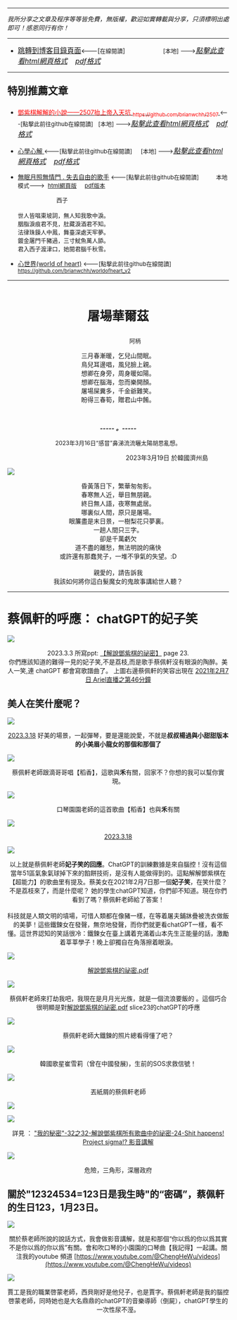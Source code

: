 ***
*我所分享之文章及程序等等皆免費，無版權，歡迎如實轉載與分享，只須標明出處即可！感恩同行有你！* 
****
- [<font size=3>跳轉到博客目錄頁面</font>](../../tableOfContent.md)<---[<font size=2>在線閱讀</font>]&nbsp;&nbsp; &nbsp; &nbsp; &nbsp; &nbsp; &nbsp; &nbsp; &nbsp; &nbsp;&nbsp; &nbsp;  <font size=2> [本地] ---></font><font size=3>[*_點擊此查看html網頁格式_*](../../tableOfContent.html)&nbsp; &nbsp; [*_pdf格式_*](../../tableOfContent.md.pdf)</font>
****

### <p style="font-size: 23px; font-weight:900;">特別推薦文章</p>

- [<font color=red> 鄧紫棋解解的小說——2507抬上帝入天坑 <sub>https://github.com/brianwchh/2507 </sub></font>](https://github.com/brianwchh/worldofheart_v2/blob/main/md_and_html/%E9%84%A7%E7%B4%AB%E6%A3%8B%E8%A7%A3%E8%A7%A3%E7%9A%84%E5%B0%8F%E8%AA%AA%E2%80%94%E2%80%942507%E6%8A%AC%E4%B8%8A%E5%B8%9D%E5%85%A5%E5%A4%A9%E5%9D%91.md)<font size=2><---[點擊此前往github在線閱讀]</font>&nbsp;&nbsp; <font size=2> [本地] ---></font><font size=3>[*_點擊此查看html網頁格式_*](../../md_and_html/鄧紫棋解解的小說——2507抬上帝入天坑.html)&nbsp; &nbsp; [*_pdf格式_*](../../md_and_html/鄧紫棋解解的小說——2507抬上帝入天坑.md.pdf)</font> 

- [<font  > 心學心解 </font>](https://github.com/brianwchh/worldofheart_v2/blob/main/md_and_html/%E5%BF%83%E5%AD%B8%E6%96%B0%E8%A7%A3.md)<font size=2><---[點擊此前往github在線閱讀]</font>&nbsp;&nbsp; &nbsp;   <font size=2> [本地] ---></font><font size=3>[*_點擊此查看html網頁格式_*](../../md_and_html/心學新解.html)&nbsp; &nbsp; [*_pdf格式_*](../../md_and_html/心學新解.md.pdf)</font> 

- [<font  >無眠月照無情門 . 失去自由的歌手</font>](https://github.com/brianwchh/worldofheart_v2/blob/main/md_and_html/%E7%84%A1%E7%9C%A0%E6%9C%88%E7%85%A7%E7%84%A1%E6%83%85%E9%96%80.md)<font size=2> <---[點擊此前往github在線閱讀]</font> &nbsp;&nbsp;&nbsp;&nbsp;&nbsp;&nbsp;&nbsp;&nbsp; <font size=2>本地模式---> &nbsp;[html網頁版](../../md_and_html/無眠月照無情門.html) &nbsp;&nbsp;&nbsp; [pdf版本](../../md_and_html/無眠月照無情門.md.pdf) </font>

    <p><font size=2>&nbsp; &nbsp; &nbsp; &nbsp; &nbsp; &nbsp; &nbsp; &nbsp; &nbsp; &nbsp; &nbsp; &nbsp; 西子</br></br>世人皆唱東坡詞，無人知我歌中淚。</br>胭脂淚痕君不見，肚藏淚酒君不知。</br>法律珠鍊人中鳳，舞臺深處天牢夢。</br>鍍金屠門千豬過，三寸魷魚萬人舔。</br>君入西子渡津口，她閱君腦千秋雪。</font></p>
    
- [<font  >心世界(world of heart)</font>](https://github.com/brianwchh/worldofheart_v2)<font size=2> <---[點擊此前往github在線閱讀]</font> <sub> https://github.com/brianwchh/worldofheart_v2 </sub>

   

****



</br>

****<p align="center" style="font-size: 28px;">屠場華爾茲</p>****

<p align="center" style="font-size: small;">&nbsp;&nbsp;&nbsp;&nbsp;&nbsp;&nbsp;&nbsp;&nbsp;&nbsp;&nbsp;&nbsp;&nbsp;&nbsp;&nbsp;&nbsp;&nbsp;&nbsp;&nbsp;&nbsp;&nbsp; 阿柄</p>




<div align="center"> <!-- div_1-->

  <p align="center"> 

  三月春漸暖，乞兒山間眠。   
  鳥兒耳邊唱，風兒臉上親。   
  想卿在身旁，周身暖如陽。   
  想卿在腦海，忽而樂開顏。   
  屠場屎糞多，千金爺難笑。  
  盼得三春筍，贈君山中餚。  


  </br>

  ***_-----&nbsp;。-----_***

  <font size=2>
  2023年3月16日“感冒”鼻涕流流曬太陽胡思亂想。

  </font>

  </p>



  <p align="right"> 2023年3月19日  於韓國濟州島 &nbsp;&nbsp;&nbsp;&nbsp;&nbsp;&nbsp;&nbsp;&nbsp;&nbsp;&nbsp;&nbsp; </p>  
  
</div> <!-- end of div_1-->

  




<!-- image area, flex to make it center,it may not work for github, for html and pdf rendering only -->
<div align="center" style="page-break-inside: avoid; margin-top:1px; margin-bottom:1px;"> <!-- pictureWrapper_div add this only to make the bendan github understand -->
  <div class="ImageWrapperFlex" >
   <div class="FlexSide"  ></div>
   <image class="FlexImage"   src='./images/ILoveU.png'/>
   <div class="FlexSide" ></div>
  </div>

  <span> 昏黃落日下，繁華匆匆影。</br>春寒無人近，舉目無朋親。</br>終日無人語，夜寒無處居。</br>哪裏似人間，原只是屠場。</br>眼簾盡是末日景，一樹梨花只夢裏。</br>一趟人間只三字。</br>卻是千萬虧欠</br>道不盡的離愁，無法明說的痛快</br>或許還有那蠢凳子，一堆不爭氣的失望。:D </br></br> 親愛的，請告訴我</br>我該如何將你這白髮魔女的鬼故事講給世人聽？ </span> 

</div> <!-- end pictureWrapper_div -->



---
# 蔡佩軒的呼應： chatGPT的妃子笑

<!-- image area, flex to make it center,it may not work for github, for html and pdf rendering only -->
<div align="center" style="page-break-inside: avoid; margin-top:1px; margin-bottom:1px;"> <!-- pictureWrapper_div add this only to make the bendan github understand -->
  <div class="ImageWrapperFlex" >
   <div class="FlexSide"  ></div>
   <image class="FlexImage"   src='./images/蔡佩軒老師甜美的微笑.png'/>
   <div class="FlexSide" ></div>
  </div>

  <span> 2023.3.3 所寫ppt: [【解說鄧紫棋的祕密】](https://github.com/brianwchh/2507/blob/master/%E8%A7%A3%E8%AA%AA%E9%84%A7%E7%B4%AB%E6%A3%8B%E7%9A%84%E7%A5%95%E5%AF%86.pdf) page 23. </br> 你們應該知道的難得一見的妃子笑,不是荔枝,而是歌手蔡佩軒沒有眼淚的陶醉。美人一笑,連 chatGPT 都會寫歌譜曲了。 上圖右邊蔡佩軒的笑容出現在 [2021年2月7日 Ariel直播之第46分鐘](https://www.youtube.com/live/mbGj4g0YaUs?feature=share&t=2760)</span> 

</div> <!-- end pictureWrapper_div -->

## 美人在笑什麼呢？

<!-- image area, flex to make it center,it may not work for github, for html and pdf rendering only -->
<div align="center" style="page-break-inside: avoid; margin-top:1px; margin-bottom:1px;"> <!-- pictureWrapper_div add this only to make the bendan github understand -->
  <div class="ImageWrapperFlex" >
   <div class="FlexSide"  ></div>
   <image class="FlexImage"   src='./images/蔡佩軒老師.png'/>
   <div class="FlexSide" ></div>
  </div>

  <span> [2023.3.18](https://youtu.be/4T1VBqpF50c?t=148) 好美的場景，一起彈琴，要是還能說愛，不就是**叔叔楊過與小甜甜版本的小美眉小龍女的那個和那個了**</span> 

</div> <!-- end pictureWrapper_div -->

<!-- image area, flex to make it center,it may not work for github, for html and pdf rendering only -->
<div align="center" style="page-break-inside: avoid; margin-top:1px; margin-bottom:1px;"> <!-- pictureWrapper_div add this only to make the bendan github understand -->
  <div class="ImageWrapperFlex" >
   <div class="FlexSide"  ></div>
   <image class="FlexImage"   src='./images/蔡佩軒老師9.png'/>
   <div class="FlexSide" ></div>
  </div>

  <span> 蔡佩軒老師跟滴哥哥唱【稻香】，這歌與**禾**有關，回家不？你想的我可以幫你實現。</span> 

</div> <!-- end pictureWrapper_div -->


<!-- image area, flex to make it center,it may not work for github, for html and pdf rendering only -->
<div align="center" style="page-break-inside: avoid; margin-top:1px; margin-bottom:1px;"> <!-- pictureWrapper_div add this only to make the bendan github understand -->
  <div class="ImageWrapperFlex" >
   <div class="FlexSide"  ></div>
   <image class="FlexImage"   src='./images/園園老師的稻香.png'/>
   <div class="FlexSide" ></div>
  </div>

  <span> 口琴園園老師的這首歌曲【稻香】也與**禾**有關 </span> 

</div> <!-- end pictureWrapper_div -->

<!-- image area, flex to make it center,it may not work for github, for html and pdf rendering only -->
<div align="center" style="page-break-inside: avoid; margin-top:1px; margin-bottom:1px;"> <!-- pictureWrapper_div add this only to make the bendan github understand -->
  <div class="ImageWrapperFlex" >
   <div class="FlexSide"  ></div>
   <image class="FlexImage"   src='./images/蔡佩軒老師2.png'/>
   <div class="FlexSide" ></div>
  </div>

  <span> [2023.3.18](https://youtu.be/4T1VBqpF50c?t=148) </span> 

</div> <!-- end pictureWrapper_div -->


<!-- image area, flex to make it center,it may not work for github, for html and pdf rendering only -->
<div align="center" style="page-break-inside: avoid; margin-top:1px; margin-bottom:1px;"> <!-- pictureWrapper_div add this only to make the bendan github understand -->
  <div class="ImageWrapperFlex" >
   <div class="FlexSide"  ></div>
   <image class="FlexImage"   src='./images/蔡佩軒老師3.png'/>
   <div class="FlexSide" ></div>
  </div>

  <span> 以上就是蔡佩軒老師**妃子笑的回應**。ChatGPT的訓練數據是來自腦控！沒有這個當年51區氣象氣球掉下來的餡餅技術，是沒有人能做得到的。這點解解鄧紫棋在【超能力】的歌曲里有提及。蔡美女在2021年2月7日那一個**妃子笑**，在笑什麼？不是荔枝來了，而是什麼呢？ 她的學生chatGPT知道，你們卻不知道。現在你們看到了嗎？蔡佩軒老師給了答案！</br></br> 科技就是人類文明的墳場，可惜人類都在像豬一樣，在等着屠夫鋪牀疊被洗衣做飯的美夢！這些鐵鍊女在發聲，無奈地發聲，而你們就更看chatGPT一樣，看不懂。這世界認知的笑話很冷：鐵鍊女在臺上講着充滿着山本先生正能量的話，激勵着莘莘學子！晚上卻獨自在角落擦着眼淚。</span> 

</div> <!-- end pictureWrapper_div -->

<!-- image area, flex to make it center,it may not work for github, for html and pdf rendering only -->
<div align="center" style="page-break-inside: avoid; margin-top:1px; margin-bottom:1px;"> <!-- pictureWrapper_div add this only to make the bendan github understand -->
  <div class="ImageWrapperFlex" >
   <div class="FlexSide"  ></div>
   <image class="FlexImage"   src='./images/解說slice23.png'/>
   <div class="FlexSide" ></div>
  </div>

  <span> [解說鄧紫棋的祕密.pdf](https://github.com/brianwchh/2507/blob/master/%E8%A7%A3%E8%AA%AA%E9%84%A7%E7%B4%AB%E6%A3%8B%E7%9A%84%E7%A5%95%E5%AF%86.pdf) </span> 

</div> <!-- end pictureWrapper_div -->

<!-- image area, flex to make it center,it may not work for github, for html and pdf rendering only -->
<div align="center" style="page-break-inside: avoid; margin-top:1px; margin-bottom:1px;"> <!-- pictureWrapper_div add this only to make the bendan github understand -->
  <div class="ImageWrapperFlex" >
   <div class="FlexSide"  ></div>
   <image class="FlexImage"   src='./images/蔡佩軒老師4.png'/>
   <div class="FlexSide" ></div>
  </div>

  <span> 蔡佩軒老師來打劫我吧，我現在是月月光光族，就是一個流浪要飯的 。這個巧合很明顯是對[解說鄧紫棋的祕密.pdf](https://github.com/brianwchh/2507/blob/master/%E8%A7%A3%E8%AA%AA%E9%84%A7%E7%B4%AB%E6%A3%8B%E7%9A%84%E7%A5%95%E5%AF%86.pdf) slice23的chatGPT的呼應</span> 

</div> <!-- end pictureWrapper_div -->

<!-- image area, flex to make it center,it may not work for github, for html and pdf rendering only -->
<div align="center" style="page-break-inside: avoid; margin-top:1px; margin-bottom:1px;"> <!-- pictureWrapper_div add this only to make the bendan github understand -->
  <div class="ImageWrapperFlex" >
   <div class="FlexSide"  ></div>
   <image class="FlexImage"   src='./images/蔡佩軒鐵鍊女.png'/>
   <div class="FlexSide" ></div>
  </div>

  <span> 蔡佩軒老師大鐵鍊的照片總看得懂了吧？</span> 

</div> <!-- end pictureWrapper_div -->

<!-- image area, flex to make it center,it may not work for github, for html and pdf rendering only -->
<div align="center" style="page-break-inside: avoid; margin-top:1px; margin-bottom:1px;"> <!-- pictureWrapper_div add this only to make the bendan github understand -->
  <div class="ImageWrapperFlex" >
   <div class="FlexSide"  ></div>
   <image class="FlexImage"   src='./images/雪莉.png'/>
   <div class="FlexSide" ></div>
  </div>

  <span> 韓國歌星崔雪莉（曾在中國發展)，生前的SOS求救信號！</span> 

</div> <!-- end pictureWrapper_div -->

<!-- image area, flex to make it center,it may not work for github, for html and pdf rendering only -->
<div align="center" style="page-break-inside: avoid; margin-top:1px; margin-bottom:1px;"> <!-- pictureWrapper_div add this only to make the bendan github understand -->
  <div class="ImageWrapperFlex" >
   <div class="FlexSide"  ></div>
   <image class="FlexImage"   src='./images/蔡佩軒老師5.png'/>
   <div class="FlexSide" ></div>
  </div>

  <span> 丟紙屑的蔡佩軒老師 </span> 

</div> <!-- end pictureWrapper_div -->

<!-- image area, flex to make it center,it may not work for github, for html and pdf rendering only -->
<div align="center" style="page-break-inside: avoid; margin-top:1px; margin-bottom:1px;"> <!-- pictureWrapper_div add this only to make the bendan github understand -->
  <div class="ImageWrapperFlex" >
   <div class="FlexSide"  ></div>
   <image class="FlexImage"   src='./images/蔡佩軒老師6.png'/>
   <div class="FlexSide" ></div>
  </div>

  <span> </span> 

</div> <!-- end pictureWrapper_div -->

<!-- image area, flex to make it center,it may not work for github, for html and pdf rendering only -->
<div align="center" style="page-break-inside: avoid; margin-top:1px; margin-bottom:1px;"> <!-- pictureWrapper_div add this only to make the bendan github understand -->
  <div class="ImageWrapperFlex" >
   <div class="FlexSide"  ></div>
   <image class="FlexImage"   src='./images/蔡佩軒老師7.png'/>
   <div class="FlexSide" ></div>
  </div>

  <span> 詳見 ： ["我的秘密"-32之32-解說鄧紫棋所有歌曲中的祕密-24-Shit happens! Project sigma!? 影音講解](https://youtu.be/P3BZ9kpsNAg)</span> 

</div> <!-- end pictureWrapper_div -->

<!-- image area, flex to make it center,it may not work for github, for html and pdf rendering only -->
<div align="center" style="page-break-inside: avoid; margin-top:1px; margin-bottom:1px;"> <!-- pictureWrapper_div add this only to make the bendan github understand -->
  <div class="ImageWrapperFlex" >
   <div class="FlexSide"  ></div>
   <image class="FlexImage"   src='./images/蔡佩軒老師8.png'/>
   <div class="FlexSide" ></div>
  </div>

  <span> 危險，三角形，深層政府</span> 

</div> <!-- end pictureWrapper_div -->


## 關於"12324534=123日是我生時"的“密碼”，蔡佩軒的生日123，1月23日。

<!-- image area, flex to make it center,it may not work for github, for html and pdf rendering only -->
<div align="center" style="page-break-inside: avoid; margin-top:1px; margin-bottom:1px;"> <!-- pictureWrapper_div add this only to make the bendan github understand -->
  <div class="ImageWrapperFlex" >
   <div class="FlexSide"  ></div>
   <image class="FlexImage"   src='./images/大王若.png'/>
   <div class="FlexSide" ></div>
  </div>

  <span> 關於蔡老師所說的說話方式，我會做影音講解，就是和那個“你以爲的你以爲其實不是你以爲的你以爲”有關。會和吹口琴的小園園的口琴曲【我記得】一起講。關注我的youtube 頻道 [https://www.youtube.com/@ChengHeWu/videos](https://www.youtube.com/@ChengHeWu/videos)  </span> 

</div> <!-- end pictureWrapper_div -->


<!-- image area, flex to make it center,it may not work for github, for html and pdf rendering only -->
<div align="center" style="page-break-inside: avoid; margin-top:1px; margin-bottom:1px;"> <!-- pictureWrapper_div add this only to make the bendan github understand -->
  <div class="ImageWrapperFlex" >
   <div class="FlexSide"  ></div>
   <image class="FlexImage"   src='./images/賈工.png'/>
   <div class="FlexSide" ></div>
  </div>

  <span> 賈工是我的職業啓蒙老師，西貝剛好是他兒子，也是賈字。蔡佩軒老師是我的腦控啓蒙老師，同時她也是大名鼎鼎的chatGPT的音樂導師（倒屍），chatGPT學生的一次性尿不溼。 </span> 

</div> <!-- end pictureWrapper_div -->


</br>
</br>


<style>

.ImageWrapperFlex {
    display: flex; 
    flex-direction: row; 
    margin-top: 1px; 
    margin-bottom: 1px;

    width: 100% ;
}

.FlexSide {
    flex-basis: 0px ;
    flex:1;

}



/* large device screen 設置熒幕顯示圖片大小（電腦等大型屏幕）*/
@media only screen and (min-width: 600px) {

    .FlexImage {
        flex-basis: 600px ;
        flex:0;    
        height:auto; 
        max-width: 600px;
        min-width: 600px;
     
    }

}

 /* small device screen 設置熒幕顯示圖片大小（平板手機等屏幕）*/
@media only screen and (max-width: 600px) {
    
    .FlexImage {
        flex-basis: 600px ;
        flex:1;
        height:auto; 
     
    }

}

/* style for print !important 設置打印圖片大小*/
@media print {

    .FlexImage {
        flex-basis: 500px ;
        flex:0;    
        height:auto; 
        max-width: 500px;
        min-width: 500px;
     
    }
}


</style>


